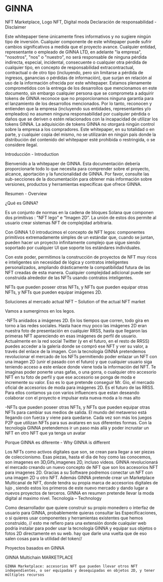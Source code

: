 # GINNA
NFT Marketplace, Logo NFT, Digital moda
Declaración de responsabilidad  - Disclaimer

Este whitepaper tiene únicamente fines informativos y no sugiere ningún tipo de inversión. Cualquier componente de este whitepaper puede sufrir cambios significativos a medida que el proyecto avance. 
Cualquier entidad, representante o empleado de GINNA LTD, en adelante "la empresa", "nosotros", "nos" o "nuestro", no será responsable de ninguna pérdida indirecta, especial, incidental, consecuente o cualquier otra pérdida de cualquier tipo, en concepto de responsabilidad extracontractual, contractual o de otro tipo (incluyendo, pero sin limitarse a pérdida de ingresos, ganancias o pérdidas de información), que surjan en relación al uso de la información ofrecida por este whitepaper.
Estamos plenamente comprometidos con la entrega de los desarrollos que mencionamos en este documento, sin embargo cualquier persona que se comprometa a adquirir tokens de GINNA reconoce que no proporcionamos ninguna garantía para el lanzamiento de los desarrollos mencionados.
Por lo tanto, reconocen y entienden que la empresa (incluyendo sus entidades, representantes y/o empleados) no asumen ninguna responsabilidad por cualquier pérdida o daños que se deriven o estén relacionados con la incapacidad de utilizar los tokens GINNA. 
La adquisición de tokens GINNA no otorgará ningún control sobre la empresa a los compradores.
Este whitepaper, en su totalidad o en parte, y cualquier copia del mismo, no se utilizarán en ningún país donde la distribución del contenido del whitepaper esté prohibida o restringida, o se considere ilegal.





Introducción -  Introduction

Bienvenido a la whitepaper de GINNA. Esta documentación debería proporcionarle todo lo que necesita para comprender sobre el proyecto, alcance, aportación y la funcionalidad de GINNA. Por favor, consulte las sub-secciones de la documentación para obtener más información sobre versiones, productos y herramientas específicas que ofrece GINNA. 


Resumen -  Overview

¿Qué es GINNA?

Es un conjunto de normas en la cadena de bloques Solana que componen dos primitivas : "NFT lego" e “Imagen 2D”. La unión de estos dos permite al usuario crear sistemas NFT de complejidad arbitraria. 

Con GINNA 1.0 introducimos el concepto de NFT legos: componentes primitivos extremadamente simples de un estándar que, cuando se juntan, pueden hacer un proyecto infinitamente complejo que sigue siendo soportado por cualquier UI que soporte los estándares individuales.

Con este poder, permitimos la construcción de proyectos de NFT muy ricos e inteligentes sin necesidad de lógica y contratos inteligentes personalizados, ampliando drásticamente la compatibilidad futura de las NFT creadas de esta manera. Cualquier complejidad adicional puede ser construida alrededor de las NFTs usando contratos inteligentes.


NFTs que pueden poseer otras NFTs, y NFTs que pueden equipar otras NFTs, y NFTs que pueden equipar imágenes 2D.

Soluciones al mercado actual NFT – Solution of the actual NFT market

Vamos a sumergirnos en los legos.

-NFTs anidados a imágenes 2D. En los tiempos que corren, todo gira en torno a las redes sociales. Hasta hace muy poco las imágenes 2D eran nuestra foto de presentación en cualquier RRSS, hasta que llegaron las primeras NFT apareciendo en esas imágenes de perfil de usuario. Actualmente en la red social Twitter (y en el futuro, en el resto de RRSS) puedes acceder a la galería donde se compró ese NFT y ver su valor, a través del enlace de la imagen. Con la tecnología GINNA pretendemos revolucionar el mercado de los NFTs permitiendo poder enlazar un NFT con una imagen 2D (unir el pasado con el futuro) y que cualquier usuario siga teniendo acceso a este enlace donde viene toda la información del NFT. Te imaginas poder ponerte unas gafas, o una gorra, o cualquier otro accesorio NFT en tu foto de perfil y que ese accesorio se ponga de moda e incremente su valor. Eso es lo que pretende conseguir Mr. Gio, el mercado oficial de accesorios de moda para imágenes 2D. Es el futuro de las RRSS. Para ellos contamos ya con varios influencers que estan deseando colaborar con el proyecto e impulsar esta nueva moda a lo mas alto

-NFTs que pueden poseer otras NFTs, y NFTs que pueden equipar otras NFTs para cambiar sus medios de salida.
El mundo del metaverso está llegando con fuerza y viene para quedarse. Cada vez son más los juegos P2P que utilizan NFTs para sus avatares en sus diferentes formas. Con la tecnología GINNA pretendemos ir un paso más allá y poder incrustar un NFT en otro NFT que ya tenga un avatar

Porque GINNA es diferente  - Why GINNA is different

Los NFTs como activos digitales que son, se crean para llegar a ser piezas de coleccionismo. Esas piezas, hasta el dia de hoy como las conocemos, son imagenes en 3D,Gifs,imagenes 2D, incluso videos. GINNA revolucionará el mercado creando un nuevo concepto de NFT que son los accesorios NFT para imagenes 2D. Gracias a su Software podremos conectar un NFT con una imagen 2D u otro NFT. Además GINNA pretende crear un Marketplace Multicanal de NFT, donde tendra su propia marca de accesorios digitales de lujo , siendo estos los primeros de este nuevo mercado y dando lugar a nuevos proyectos de terceros. GINNA en resumen pretende llevar la moda digital al maximo nivel.
Tecnología – Technology

Como desarrollador que quiere construir su propio monedero o interfaz de usuario para GINNA, probablemente quieras consultar las Especificaciones, o si quieres usar componentes y herramientas existentes que hemos construido,
// esto me refiero para una extensión donde cualquier web podria instalar para poder usar la tecnología GINNA y equipar sus objetos o fotos 2D directamente en su web. hay que darle una vuelta que de eso salen cosas para la utilidad del token//

Proyectos basados en GINNA

GINNA Multichain MARKETPLACE

    GINNA Marketplace: accesorios NFT que pueden llevar otros NFT independientes, o ser equipadas y desequipadas en objetos 2D, y tener múltiples recursos 
